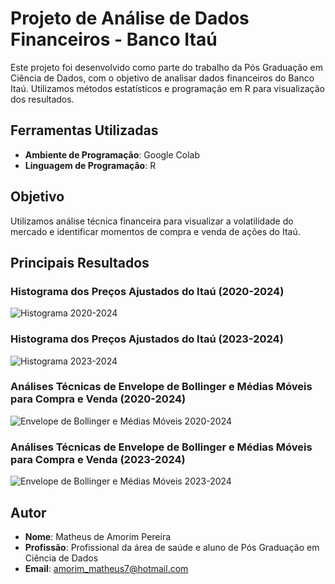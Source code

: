 # Projeto de Análise de Dados Financeiros - Banco Itaú

Este projeto foi desenvolvido como parte do trabalho da Pós Graduação em Ciência de Dados, com o objetivo de analisar dados financeiros do Banco Itaú. Utilizamos métodos estatísticos e programação em R para visualização dos resultados.

## Ferramentas Utilizadas

- **Ambiente de Programação**: Google Colab
- **Linguagem de Programação**: R

## Objetivo

Utilizamos análise técnica financeira para visualizar a volatilidade do mercado e identificar momentos de compra e venda de ações do Itaú.

## Principais Resultados

### Histograma dos Preços Ajustados do Itaú (2020-2024)
![Histograma 2020-2024](https://i.ibb.co/CzndjcC/histograma-2020-2024.png)

### Histograma dos Preços Ajustados do Itaú (2023-2024)
![Histograma 2023-2024](https://i.ibb.co/GWzJ0fN/histograma-2023-2024.png)

### Análises Técnicas de Envelope de Bollinger e Médias Móveis para Compra e Venda (2020-2024)
![Envelope de Bollinger e Médias Móveis 2020-2024](https://i.ibb.co/tK6bgKx/analise-tecnica-2020-2024.png)

### Análises Técnicas de Envelope de Bollinger e Médias Móveis para Compra e Venda (2023-2024)
![Envelope de Bollinger e Médias Móveis 2023-2024](https://i.ibb.co/2SxCzK3/analise-tecnica-2023-2024.png)

## Autor

- **Nome**: Matheus de Amorim Pereira
- **Profissão**: Profissional da área de saúde e aluno de Pós Graduação em Ciência de Dados
- **Email**: amorim_matheus7@hotmail.com
